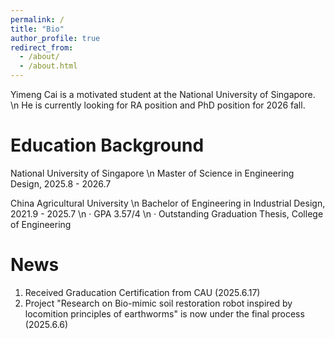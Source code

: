 ```yaml
---
permalink: /
title: "Bio"
author_profile: true
redirect_from: 
  - /about/
  - /about.html
---
```


Yimeng Cai is a motivated student at the National University of Singapore. \n He is currently looking for RA position and PhD position for 2026 fall.

Education Background
======
National University of Singapore \n
Master of Science in Engineering Design, 2025.8 - 2026.7

China Agricultural University \n
Bachelor of Engineering in Industrial Design, 2021.9 - 2025.7 \n
· GPA 3.57/4 \n
· Outstanding Graduation Thesis, College of Engineering


News
======
1. Received Graducation Certification from CAU (2025.6.17)
1. Project "Research on Bio-mimic soil restoration robot inspired by locomition principles of earthworms" is now under the final process (2025.6.6)
